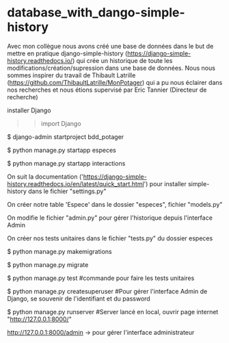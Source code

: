# database_with_dango-simple-history
Avec mon collègue nous avons créé une base de données dans le but de mettre en pratique django-simple-history (https://django-simple-history.readthedocs.io/) qui crée un historique de toute les modifications/création/supression dans une base de données. Nous nous sommes inspirer du travail de Thibault Latrille (https://github.com/ThibaultLatrille/MonPotager) qui a pu nous éclairer dans nos recherches et nous étions supervisé par Eric Tannier (Directeur de recherche)


installer Django 

>> import Django

$ django-admin startproject bdd_potager

$ python manage.py startapp especes

$ python manage.py startapp interactions

On suit la documentation ('https://django-simple-history.readthedocs.io/en/latest/quick_start.html') pour installer simple-history dans le fichier "settings.py"

On créer notre table 'Espece' dans le dossier "especes", fichier "models.py"

On modifie le fichier "admin.py" pour gérer l'historique depuis l'interface Admin

On créer nos tests unitaires dans le fichier "tests.py" du dossier especes

$ python manage.py makemigrations 

$ python manage.py migrate

$ python manage.py test #commande pour faire les tests unitaires

$ python manage.py createsuperuser #Pour gérer l'interface Admin de Django, se souvenir de l'identifiant et du password

$ python manage.py runserver #Server lancé en local, ouvrir page internet "http://127.0.0.1:8000/"

http://127.0.0.1:8000/admin -> pour gérer l'interface administrateur

